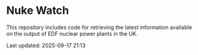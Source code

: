 # Nuke Watch

This repository includes code for retrieving the latest information available on the output of EDF nuclear power plants in the UK.

Last updated: 2025-09-17 21:13